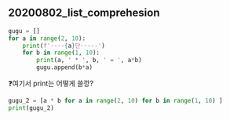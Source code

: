 ## 20200802_list_comprehesion

```python
gugu = []
for a in range(2, 10):
    print(f'----{a}단-----')
    for b in range(1, 10):
        print(a, ' * ', b, ' = ', a*b)
        gugu.append(b*a)
```



❓여기서 print는 어떻게 쓸깡?

```python
gugu_2 = [a * b for a in range(2, 10) for b in range(1, 10) ]
print(gugu_2)
```



